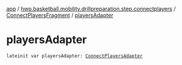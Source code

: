[app](../../index.md) / [hwp.basketball.mobility.drillpreparation.step.connectplayers](../index.md) / [ConnectPlayersFragment](index.md) / [playersAdapter](.)

# playersAdapter

`lateinit var playersAdapter: `[`ConnectPlayersAdapter`](../-connect-players-adapter/index.md)